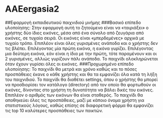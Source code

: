 # AAEergasia2
##Εφαρμογή εκπαιδευτικού παιχνιδιού μνήμης
###Βασικό επίπεδο υλοποίησης: 
Στην εφαρμογή αυτή το ζητούμενο είναι να «ταιριάξει» ο χρήστης δύο ίδιες εικόνες, μέσα από ένα σύνολο από
ζευγάρια από εικόνες, σε τυχαία σειρά. Οι εικόνες είναι «μπερδεμένες» αρχικά με τυχαίο
τρόπο. Επιπλέον είναι όλες γυρισμένες ανάποδα και ο χρήστης δεν τις βλέπει. Επιλέγοντας μία
πρώτη εικόνα, η εικόνα γυρίζει. Επιλέγοντας μια δεύτερη εικόνα, εάν είναι η ίδια με την πρώτη,
τότε παραμένουν και οι 2 γυρισμένες, αλλιώς γυρίζουν πάλι ανάποδα. Το παιχνίδι
ολοκληρώνεται όταν έχουν γυρίσει όλες οι εικόνες. 
###Προχωρημένο επίπεδο υλοποίησης: 
Το παιχνίδι θα μετρά και χρόνο καθώς και το πόσες προσπάθειες έκανε ο κάθε χρήστης και θα τα
εμφανίζει όλα κατά τη λήξη του παιχνιδιού. Το παιχνίδι θα διαθέτει settings, όπου ο χρήστης
θα μπορεί να προσδιορίσει τον κατάλογο (directory) από τον οποίο θα φορτωθούν οι εικόνες,
δίνοντας στο χρήστη τη δυνατότητα να βάλει δικές του εικόνες. Επιπλέον ο αριθμός των
εικόνων θα είναι σταθερός. Το παιχνίδι θα αποθηκεύει όλες τις προσπάθειες, μαζί με κάποιο
όνομα χρήστη για στατιστικούς λόγους, καθώς επίσης σε διαφορετική φόρμα θα εμφανίζει τις
top 10 καλύτερες προσπάθειες των παικτών.
